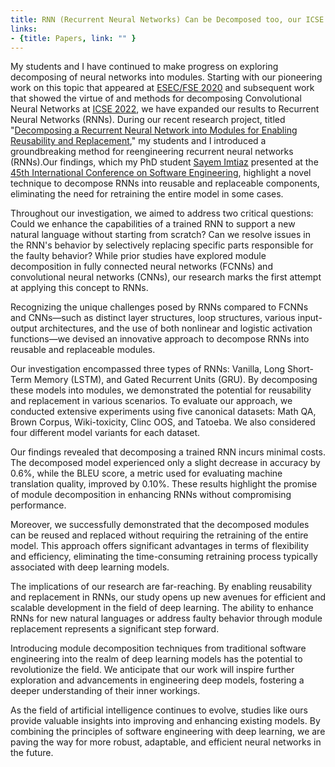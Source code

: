 ```yaml
---
title: RNN (Recurrent Neural Networks) Can be Decomposed too, our ICSE 2023 Paper Shows
links:
- {title: Papers, link: "" }
---
```



My students and I have continued to make progress on exploring decomposing of 
neural networks into modules.
Starting with our pioneering work on this topic that appeared at 
[ESEC/FSE 2020](https://design.cs.iastate.edu/papers/ESEC-FSE-20b/)
and subsequent work that showed the virtue of and methods for decomposing Convolutional 
Neural Networks at [ICSE 2022](https://lab-design.github.io/papers/ICSE-22b/), 
we have expanded our results to Recurrent Neural Networks (RNNs).
During our recent research project, titled "[Decomposing a Recurrent Neural Network into Modules for Enabling Reusability and Replacement](https://design.cs.iastate.edu/papers/ICSE-23b/)," 
my students and I introduced a groundbreaking method for reengineering recurrent neural networks (RNNs).Our findings, which my PhD student [Sayem Imtiaz](https://www.cs.iastate.edu/sayem) 
presented at the [45th International Conference on Software Engineering](https://conf.researchr.org/home/icse-2023), highlight a novel technique to decompose RNNs into reusable and replaceable components, eliminating the need for retraining the entire model in some cases.

Throughout our investigation, we aimed to address two critical questions: Could we enhance the capabilities of a trained RNN to support a new natural language without starting from scratch? Can we resolve issues in the RNN's behavior by selectively replacing specific parts responsible for the faulty behavior? While prior studies have explored module decomposition in fully connected neural networks (FCNNs) and convolutional neural networks (CNNs), our research marks the first attempt at applying this concept to RNNs.

Recognizing the unique challenges posed by RNNs compared to FCNNs and CNNs—such as distinct layer structures, loop structures, various input-output architectures, and the use of both nonlinear and logistic activation functions—we devised an innovative approach to decompose RNNs into reusable and replaceable modules.

Our investigation encompassed three types of RNNs: Vanilla, Long Short-Term Memory (LSTM), and Gated Recurrent Units (GRU). By decomposing these models into modules, we demonstrated the potential for reusability and replacement in various scenarios. To evaluate our approach, we conducted extensive experiments using five canonical datasets: Math QA, Brown Corpus, Wiki-toxicity, Clinc OOS, and Tatoeba. We also considered four different model variants for each dataset.

Our findings revealed that decomposing a trained RNN incurs minimal costs. The decomposed model experienced only a slight decrease in accuracy by 0.6%, while the BLEU score, a metric used for evaluating machine translation quality, improved by 0.10%. These results highlight the promise of module decomposition in enhancing RNNs without compromising performance.

Moreover, we successfully demonstrated that the decomposed modules can be reused and replaced without requiring the retraining of the entire model. This approach offers significant advantages in terms of flexibility and efficiency, eliminating the time-consuming retraining process typically associated with deep learning models.

The implications of our research are far-reaching. By enabling reusability and replacement in RNNs, our study opens up new avenues for efficient and scalable development in the field of deep learning. The ability to enhance RNNs for new natural languages or address faulty behavior through module replacement represents a significant step forward.

Introducing module decomposition techniques from traditional software engineering into the realm of deep learning models has the potential to revolutionize the field. We anticipate that our work will inspire further exploration and advancements in engineering deep models, fostering a deeper understanding of their inner workings.

As the field of artificial intelligence continues to evolve, studies like ours provide valuable insights into improving and enhancing existing models. By combining the principles of software engineering with deep learning, we are paving the way for more robust, adaptable, and efficient neural networks in the future.

